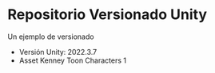 # Repositorio Versionado Unity

Un ejemplo de versionado

 - Versión Unity: 2022.3.7
 - Asset Kenney Toon Characters 1